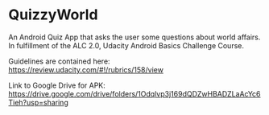 # QuizzyWorld
An Android Quiz App that asks the user some questions about world affairs. In fulfillment of the ALC 2.0, Udacity Android Basics Challenge Course.

Guidelines are contained here: https://review.udacity.com/#!/rubrics/158/view

Link to Google Drive for APK: https://drive.google.com/drive/folders/1Odqlvp3j169dQDZwHBADZLaAcYc6Tieh?usp=sharing
